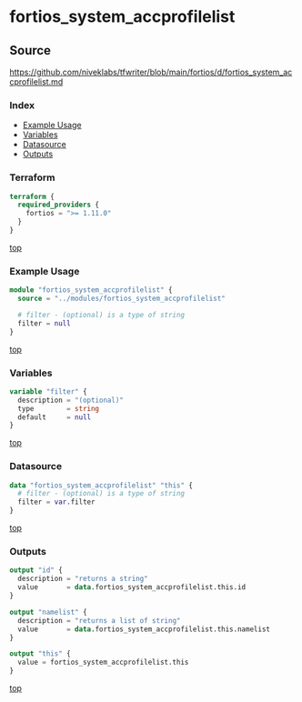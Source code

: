 # fortios_system_accprofilelist

## Source

https://github.com/niveklabs/tfwriter/blob/main/fortios/d/fortios_system_accprofilelist.md

### Index

- [Example Usage](#example-usage)
- [Variables](#variables)
- [Datasource](#datasource)
- [Outputs](#outputs)

### Terraform

```terraform
terraform {
  required_providers {
    fortios = ">= 1.11.0"
  }
}
```

[top](#index)

### Example Usage

```terraform
module "fortios_system_accprofilelist" {
  source = "../modules/fortios_system_accprofilelist"

  # filter - (optional) is a type of string
  filter = null
}
```

[top](#index)

### Variables

```terraform
variable "filter" {
  description = "(optional)"
  type        = string
  default     = null
}
```

[top](#index)

### Datasource

```terraform
data "fortios_system_accprofilelist" "this" {
  # filter - (optional) is a type of string
  filter = var.filter
}
```

[top](#index)

### Outputs

```terraform
output "id" {
  description = "returns a string"
  value       = data.fortios_system_accprofilelist.this.id
}

output "namelist" {
  description = "returns a list of string"
  value       = data.fortios_system_accprofilelist.this.namelist
}

output "this" {
  value = fortios_system_accprofilelist.this
}
```

[top](#index)